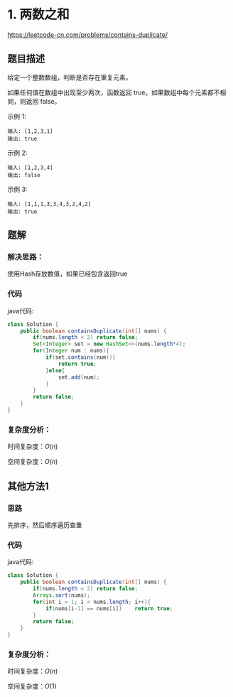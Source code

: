 # 1. 两数之和
https://leetcode-cn.com/problems/contains-duplicate/

## 题目描述

给定一个整数数组，判断是否存在重复元素。

如果任何值在数组中出现至少两次，函数返回 true。如果数组中每个元素都不相同，则返回 false。

示例 1:
```
输入: [1,2,3,1]
输出: true
```

示例 2:
```
输入: [1,2,3,4]
输出: false
```

示例 3:
```
输入: [1,1,1,3,3,4,3,2,4,2]
输出: true
```

## 题解

### 解决思路：

使用Hash存放数值，如果已经包含返回true

### 代码

java代码:
~~~ java
class Solution {
    public boolean containsDuplicate(int[] nums) {
        if(nums.length < 2) return false;
        Set<Integer> set = new HashSet<>(nums.length*4);
        for(Integer num : nums){
            if(set.contains(num)){
                return true;
            }else{
                set.add(num);
            }
        }
        return false;
    }
}
~~~

### 复杂度分析：

时间复杂度：$O(n)$

空间复杂度：$O(n)$

## 其他方法1

### 思路

先排序，然后顺序遍历查重

### 代码

java代码:
~~~ java
class Solution {
    public boolean containsDuplicate(int[] nums) {
        if(nums.length < 2) return false;
        Arrays.sort(nums);
        for(int i = 1; i < nums.length; i++){
            if(nums[i-1] == nums[i])    return true;
        }
        return false;
    }
}
~~~

### 复杂度分析：

时间复杂度：$O(n)$

空间复杂度：$O(1)$

